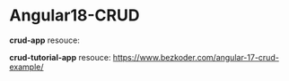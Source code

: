 # Angular18-CRUD

**crud-app** resouce: 

**crud-tutorial-app** resouce: https://www.bezkoder.com/angular-17-crud-example/